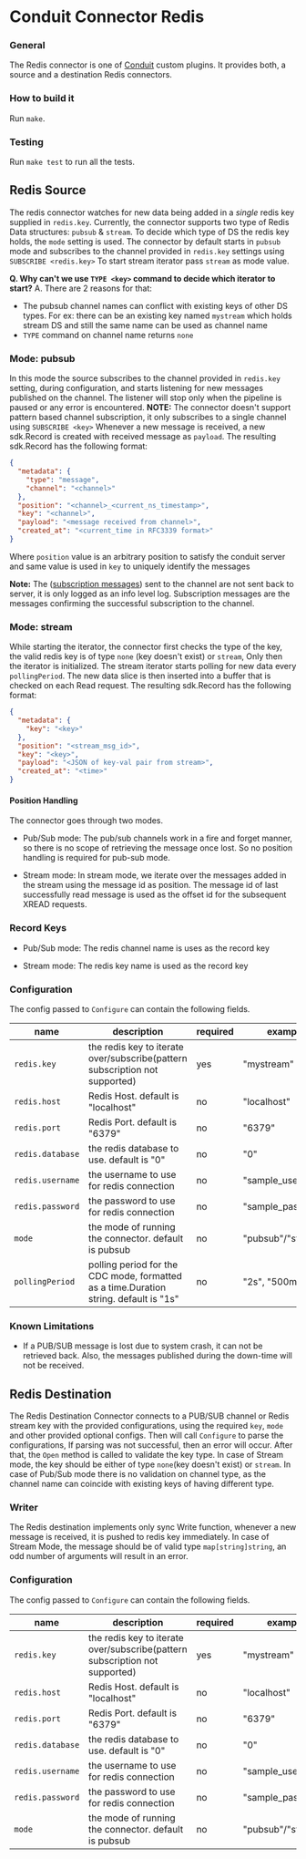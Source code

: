# Conduit Connector Redis

### General

The Redis connector is one of [Conduit](https://github.com/ConduitIO/conduit) custom plugins. It provides both, a source
and a destination Redis connectors.

### How to build it

Run `make`.

### Testing

Run `make test` to run all the tests.

## Redis Source

The redis connector watches for new data being added in a *single* redis key supplied in `redis.key`. 
Currently, the connector supports two type of Redis Data structures: `pubsub` & `stream`.
To decide which type of DS the redis key holds, the `mode` setting is used. 
The connector by default starts in `pubsub` mode and subscribes to the channel provided in `redis.key` settings using `SUBSCRIBE <redis.key>`
To start stream iterator pass `stream` as mode value.

**Q. Why can't we use `TYPE <key>` command to decide which iterator to start?**
A. There are 2 reasons for that:
- The pubsub channel names can conflict with existing keys of other DS types. 
For ex: there can be an existing key named `mystream` which holds stream DS and still the same name can be used as channel name
- `TYPE` command on channel name returns `none`


### Mode: pubsub

In this mode the source subscribes to the channel provided in `redis.key` setting, during configuration, and starts listening for new messages published on the channel.
The listener will stop only when the pipeline is paused or any error is encountered.
**NOTE:** The connector doesn't support pattern based channel subscription, it only subscribes to a single channel using `SUBSCRIBE <key>`
Whenever a new message is received, a new sdk.Record is created with received message as `payload`. The resulting sdk.Record has the following format:
```json
{
  "metadata": {
    "type": "message",
    "channel": "<channel>"
  },
  "position": "<channel>_<current_ns_timestamp>",
  "key": "<channel>",
  "payload": "<message received from channel>",
  "created_at": "<current_time in RFC3339 format>"
}
```
Where `position` value is an arbitrary position to satisfy the conduit server and same value is used in `key` to uniquely identify the messages

**Note:** The ([subscription messages](https://redis.io/docs/manual/pubsub/)) sent to the channel are not sent back to server, it is only logged as an info level log.
Subscription messages are the messages confirming the successful subscription to the channel. 

### Mode: stream

While starting the iterator, the connector first checks the type of the key, the valid redis key is of type `none` (key doesn't exist) or `stream`,
Only then the iterator is initialized.
The stream iterator starts polling for new data every `pollingPeriod`. The new data slice is then inserted into a buffer that is checked on each Read request.
The resulting sdk.Record has the following format:
```json
{
  "metadata": {
    "key": "<key>"
  },
  "position": "<stream_msg_id>",
  "key": "<key>",
  "payload": "<JSON of key-val pair from stream>",
  "created_at": "<time>"
}
```

#### Position Handling

The connector goes through two modes.

* Pub/Sub mode: The pub/sub channels work in a fire and forget manner, so there is no scope of retrieving the message once lost.
So no position handling is required for pub-sub mode. 

* Stream mode: In stream mode, we iterate over the messages added in the stream using the message id as position. The message id of 
last successfully read message is used as the offset id for the subsequent XREAD requests.

### Record Keys

* Pub/Sub mode: The redis channel name is uses as the record key

* Stream mode: The redis key name is used as the record key 


### Configuration

The config passed to `Configure` can contain the following fields.

| name             | description                                                                           | required | example           |
|------------------|---------------------------------------------------------------------------------------|----------|-------------------|
| `redis.key`      | the redis key to iterate over/subscribe(pattern subscription not supported)           | yes      | "mystream"        |
| `redis.host`     | Redis Host. default is "localhost"                                                    | no       | "localhost"       |
| `redis.port`     | Redis Port. default is "6379"                                                         | no       | "6379"            |
| `redis.database` | the redis database to use. default is "0"                                             | no       | "0"               |
| `redis.username` | the username to use for redis connection                                              | no       | "sample_user"     |
| `redis.password` | the password to use for redis connection                                              | no       | "sample_password" |
| `mode`           | the mode of running the connector. default is pubsub                                  | no       | "pubsub"/"stream" |
| `pollingPeriod`  | polling period for the CDC mode, formatted as a time.Duration string. default is "1s" | no       | "2s", "500ms"     |

### Known Limitations

* If a PUB/SUB message is lost due to system crash, it can not be retrieved back. Also, the messages published during the down-time will not be received.

## Redis Destination

The Redis Destination Connector connects to a PUB/SUB channel or Redis stream key with the provided configurations, using the required
`key`, `mode` and other provided optional configs. Then will call `Configure` to parse the
configurations, If parsing was not successful, then an error will occur. After that, the `Open` method is called to
validate the key type. In case of Stream mode, the key should be either of type `none`(key doesn't exist) or `stream`.
In case of Pub/Sub mode there is no validation on channel type, as the channel name can coincide with existing keys of having different type. 

### Writer

The Redis destination implements only sync Write function, whenever a new message is received, it is pushed to redis key immediately.
In case of Stream Mode, the message should be of valid type `map[string]string`, an odd number of arguments will result in an error.

### Configuration

The config passed to `Configure` can contain the following fields.

| name             | description                                                                 | required | example                    |
|------------------|-----------------------------------------------------------------------------|----------|----------------------------|
| `redis.key`      | the redis key to iterate over/subscribe(pattern subscription not supported) | yes      | "mystream"                 |
| `redis.host`     | Redis Host. default is "localhost"                                          | no       | "localhost"                |
| `redis.port`     | Redis Port. default is "6379"                                               | no       | "6379"                     |
| `redis.database` | the redis database to use. default is "0"                                   | no       | "0"                        |
| `redis.username` | the username to use for redis connection                                    | no       | "sample_user"     |
| `redis.password` | the password to use for redis connection                                    | no       | "sample_password"          |
| `mode`           | the mode of running the connector. default is pubsub                        | no       | "pubsub"/"stream" |

